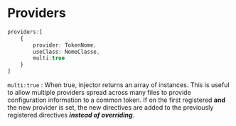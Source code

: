 # Providers

```typescript
providers:[
    {
        provider: TokenNome,
        useClass: NomeClasse,
        multi:true
    }
]
```

`multi:true` : When true, injector returns an array of instances. This is useful to allow multiple providers spread across many files to provide configuration information to a common token.  If on the first registered **and** the new provider is set, the new directives are added to the previously registered directives _**instead of overriding**_.


